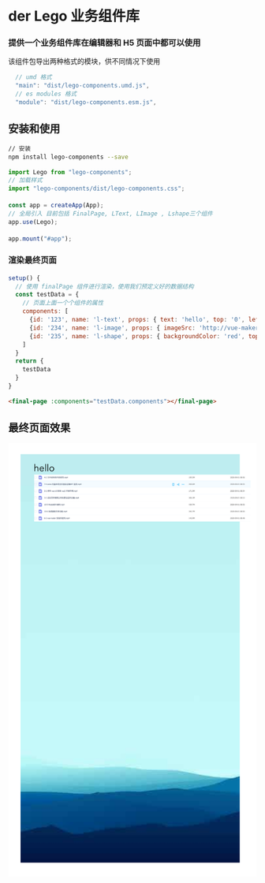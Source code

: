 # der Lego 业务组件库

### 提供一个业务组件库在编辑器和 H5 页面中都可以使用

该组件包导出两种格式的模块，供不同情况下使用

```javascript
  // umd 格式
  "main": "dist/lego-components.umd.js",
  // es modules 格式
  "module": "dist/lego-components.esm.js",
```

## 安装和使用

```bash
// 安装
npm install lego-components --save
```

```javascript
import Lego from "lego-components";
// 加载样式
import "lego-components/dist/lego-components.css";

const app = createApp(App);
// 全局引入 目前包括 FinalPage, LText, LImage , Lshape三个组件
app.use(Lego);

app.mount("#app");
```

### 渲染最终页面

```javascript
setup() {
  // 使用 finalPage 组件进行渲染，使用我们预定义好的数据结构
  const testData = {
    // 页面上面一个个组件的属性
    components: [
      {id: '123', name: 'l-text', props: { text: 'hello', top: '0', left: '20px'}},
      {id: '234', name: 'l-image', props: { imageSrc: 'http://vue-maker.oss-cn-hangzhou.aliyuncs.com/vue-marker/5f6338e666336111f73d220c.png', top: '30px', left: '20px'}},
      {id: '235', name: 'l-shape', props: { backgroundColor: 'red', top: '50px', left: '20px', width: '100px', height: '100px'}},
    ]
  }
  return {
    testData
  }
}
```

```html
<final-page :components="testData.components"></final-page>
```

## 最终页面效果

![最终页面效果](./result.png)
